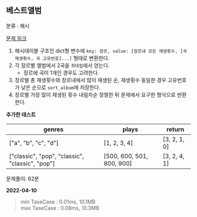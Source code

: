 ## 베스트앨범

분류 : 해시

[문제 링크](https://programmers.co.kr/learn/courses/30/lessons/42579)

1. 해시테이블 구조인 dict형 변수에 `key: 장르, value: [장르내 모든 재생횟수, [곡 재생횟수, 곡 고유번호]...]` 형태로 변환한다.
2. 각 장르별 앨범에서 2곡을 `최대힙`에서 얻는다.
    - 장르에 곡이 1개인 경우도 고려한다.
3. 장르별 총 재생횟수와 장르내에서 많이 재생된 순, 재생횟수 동일한 경우 고유번호가 낮은 순으로 `sort_album`에 저장한다.
4. 장르별 가장 많이 재생된 횟수 내림차순 정렬한 뒤 문제에서 요구한 형식으로 반환한다.

**추가한 테스트**

|genres|plays|return|
|---|---|---|
|["a", "b", "c", "d"]|[1, 2, 3, 4]|[3, 2, 1, 0]|
|["classic", "pop", "classic", "classic", "pop"]|[500, 600, 501, 800, 900]|[3, 2, 4, 1]|

문제풀이: 62분

**2022-04-10**

> min TaseCase : 0.01ms, 10.1MB  
> max TaseCase : 0.08ms, 10.3MB  